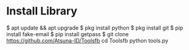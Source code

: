 # Install Library
$ apt update && apt upgrade
$ pkg install python
$ pkg install git
$ pip install fake-email
$ pip install getpass
$ git clone https://github.com/Atsuna-ID/Toolsfb
cd Toolsfb
python tools.py
